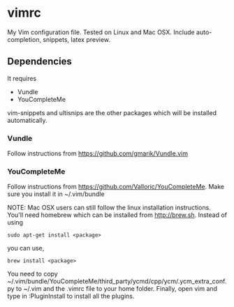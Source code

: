 # vimrc
My Vim configuration file. Tested on Linux and Mac OSX. Include auto-completion, snippets, latex preview. 

Dependencies
------------

It requires

- Vundle
- YouCompleteMe

vim-snippets and ultisnips are the other packages which will be installed automatically.

### Vundle 
Follow instructions from <https://github.com/gmarik/Vundle.vim>

### YouCompleteMe
Follow instructions from <https://github.com/Valloric/YouCompleteMe>. Make sure you install it in ~/.vim/bundle

NOTE: Mac OSX users can still follow the linux installation instructions. You'll need homebrew which can be installed from  <http://brew.sh>. Instead of using 

    sudo apt-get install <package>

you can use, 

    brew install <package>

You need to copy ~/.vim/bundle/YouCompleteMe/third_party/ycmd/cpp/ycm/.ycm_extra_conf.py to ~/.vim and the .vimrc file to your home folder. Finally, open vim and type in :PluginInstall to install all the plugins. 


